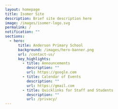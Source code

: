 ```yaml
---
layout: homepage
title: Isomer Site
description: Brief site description here
image: /images/isomer-logo.svg
permalink: /
notification: ""
sections:
  - hero:
      title: Anderson Primary School
      background: /images/hero-banner.png
      url: /contact-us/
      key_highlights:
        - title: Announcements
          description: ""
          url: https://google.com
        - title: Calendar of Events
          description: ""
          url: https://gmail.com
        - title: Quicklinks for Staff and Students
          description: ""
          url: /privacy/
---
```

